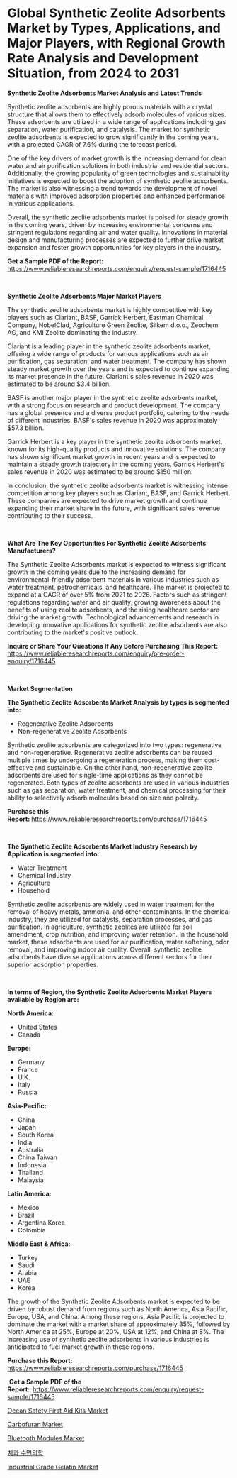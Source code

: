 <p><h1>Global Synthetic Zeolite Adsorbents Market by Types, Applications, and Major Players, with Regional Growth Rate Analysis and Development Situation, from 2024 to 2031</h1></p><p><strong>Synthetic Zeolite Adsorbents Market Analysis and Latest Trends</strong></p>
<p><p>Synthetic zeolite adsorbents are highly porous materials with a crystal structure that allows them to effectively adsorb molecules of various sizes. These adsorbents are utilized in a wide range of applications including gas separation, water purification, and catalysis. The market for synthetic zeolite adsorbents is expected to grow significantly in the coming years, with a projected CAGR of 7.6% during the forecast period.</p><p>One of the key drivers of market growth is the increasing demand for clean water and air purification solutions in both industrial and residential sectors. Additionally, the growing popularity of green technologies and sustainability initiatives is expected to boost the adoption of synthetic zeolite adsorbents. The market is also witnessing a trend towards the development of novel materials with improved adsorption properties and enhanced performance in various applications.</p><p>Overall, the synthetic zeolite adsorbents market is poised for steady growth in the coming years, driven by increasing environmental concerns and stringent regulations regarding air and water quality. Innovations in material design and manufacturing processes are expected to further drive market expansion and foster growth opportunities for key players in the industry.</p></p>
<p><strong>Get a Sample PDF of the Report:&nbsp;</strong> <a href="https://www.reliableresearchreports.com/enquiry/request-sample/1716445">https://www.reliableresearchreports.com/enquiry/request-sample/1716445</a></p>
<p>&nbsp;</p>
<p><strong>Synthetic Zeolite Adsorbents Major Market Players</strong></p>
<p><p>The synthetic zeolite adsorbents market is highly competitive with key players such as Clariant, BASF, Garrick Herbert, Eastman Chemical Company, NobelClad, Agriculture Green Zeolite, Silkem d.o.o., Zeochem AG, and KMI Zeolite dominating the industry.</p><p>Clariant is a leading player in the synthetic zeolite adsorbents market, offering a wide range of products for various applications such as air purification, gas separation, and water treatment. The company has shown steady market growth over the years and is expected to continue expanding its market presence in the future. Clariant's sales revenue in 2020 was estimated to be around $3.4 billion.</p><p>BASF is another major player in the synthetic zeolite adsorbents market, with a strong focus on research and product development. The company has a global presence and a diverse product portfolio, catering to the needs of different industries. BASF's sales revenue in 2020 was approximately $57.3 billion.</p><p>Garrick Herbert is a key player in the synthetic zeolite adsorbents market, known for its high-quality products and innovative solutions. The company has shown significant market growth in recent years and is expected to maintain a steady growth trajectory in the coming years. Garrick Herbert's sales revenue in 2020 was estimated to be around $150 million.</p><p>In conclusion, the synthetic zeolite adsorbents market is witnessing intense competition among key players such as Clariant, BASF, and Garrick Herbert. These companies are expected to drive market growth and continue expanding their market share in the future, with significant sales revenue contributing to their success.</p></p>
<p>&nbsp;</p>
<p><strong>What Are The Key Opportunities For Synthetic Zeolite Adsorbents Manufacturers?</strong></p>
<p><p>The Synthetic Zeolite Adsorbents market is expected to witness significant growth in the coming years due to the increasing demand for environmental-friendly adsorbent materials in various industries such as water treatment, petrochemicals, and healthcare. The market is projected to expand at a CAGR of over 5% from 2021 to 2026. Factors such as stringent regulations regarding water and air quality, growing awareness about the benefits of using zeolite adsorbents, and the rising healthcare sector are driving the market growth. Technological advancements and research in developing innovative applications for synthetic zeolite adsorbents are also contributing to the market's positive outlook.</p></p>
<p><strong>Inquire or Share Your Questions If Any Before Purchasing This Report:</strong> <a href="https://www.reliableresearchreports.com/enquiry/pre-order-enquiry/1716445">https://www.reliableresearchreports.com/enquiry/pre-order-enquiry/1716445</a></p>
<p>&nbsp;</p>
<p><strong>Market Segmentation</strong></p>
<p><strong>The Synthetic Zeolite Adsorbents Market Analysis by types is segmented into:</strong></p>
<p><ul><li>Regenerative Zeolite Adsorbents</li><li>Non-regenerative Zeolite Adsorbents</li></ul></p>
<p><p>Synthetic zeolite adsorbents are categorized into two types: regenerative and non-regenerative. Regenerative zeolite adsorbents can be reused multiple times by undergoing a regeneration process, making them cost-effective and sustainable. On the other hand, non-regenerative zeolite adsorbents are used for single-time applications as they cannot be regenerated. Both types of zeolite adsorbents are used in various industries such as gas separation, water treatment, and chemical processing for their ability to selectively adsorb molecules based on size and polarity.</p></p>
<p><strong>Purchase this Report:&nbsp;</strong><a href="https://www.reliableresearchreports.com/purchase/1716445">https://www.reliableresearchreports.com/purchase/1716445</a></p>
<p>&nbsp;</p>
<p><strong>The Synthetic Zeolite Adsorbents Market Industry Research by Application is segmented into:</strong></p>
<p><ul><li>Water Treatment</li><li>Chemical Industry</li><li>Agriculture</li><li>Household</li></ul></p>
<p><p>Synthetic zeolite adsorbents are widely used in water treatment for the removal of heavy metals, ammonia, and other contaminants. In the chemical industry, they are utilized for catalysts, separation processes, and gas purification. In agriculture, synthetic zeolites are utilized for soil amendment, crop nutrition, and improving water retention. In the household market, these adsorbents are used for air purification, water softening, odor removal, and improving indoor air quality. Overall, synthetic zeolite adsorbents have diverse applications across different sectors for their superior adsorption properties.</p></p>
<p>&nbsp;</p>
<p><strong>In terms of Region, the Synthetic Zeolite Adsorbents Market Players available by Region are:</strong></p>
<p>
    <p> <strong> North America: </strong>
        <ul>
            <li>United States</li>
            <li>Canada</li>
        </ul>
        </p> 
    <p> <strong> Europe: </strong>
        <ul>
            <li>Germany</li>
            <li>France</li>
            <li>U.K.</li>
            <li>Italy</li>
            <li>Russia</li>
        </ul>
        </p> 
    <p> <strong> Asia-Pacific: </strong>
        <ul>
            <li>China</li>
            <li>Japan</li>
            <li>South Korea</li>
            <li>India</li>
            <li>Australia</li>
            <li>China Taiwan</li>
            <li>Indonesia</li>
            <li>Thailand</li>
            <li>Malaysia</li>
        </ul>
        </p> 
    <p> <strong> Latin America: </strong>
        <ul>
            <li>Mexico</li>
            <li>Brazil</li>
            <li>Argentina Korea</li>
            <li>Colombia</li>
        </ul>
        </p> 
    <p> <strong> Middle East & Africa: </strong>
        <ul>
            <li>Turkey</li>
            <li>Saudi</li>
            <li>Arabia</li>
            <li>UAE</li>
            <li>Korea</li>
        </ul>
    </p>
    </p>
<p><p>The growth of the Synthetic Zeolite Adsorbents market is expected to be driven by robust demand from regions such as North America, Asia Pacific, Europe, USA, and China. Among these regions, Asia Pacific is projected to dominate the market with a market share of approximately 35%, followed by North America at 25%, Europe at 20%, USA at 12%, and China at 8%. The increasing use of synthetic zeolite adsorbents in various industries is anticipated to fuel market growth in these regions.</p></p>
<p><strong>Purchase this Report: </strong><a href="https://www.reliableresearchreports.com/purchase/1716445">https://www.reliableresearchreports.com/purchase/1716445</a></p>
<p>&nbsp;<strong>Get a Sample PDF of the Report:&nbsp;&nbsp;</strong><a href="https://www.reliableresearchreports.com/enquiry/request-sample/1716445">https://www.reliableresearchreports.com/enquiry/request-sample/1716445</a></p>
<p><strong></strong></p>
<p><p><a href="https://fearless-okapi-6c8.notion.site/Ocean-Safety-First-Aid-Kits-Market-Size-Focuses-on-Market-Dynamics-In-Depth-Analysis-and-Future-Pro-756a17429c92400e943999cbb35a35ea">Ocean Safety First Aid Kits Market</a></p><p><a href="https://view.publitas.com/reportprime-1/carbofuran-market-centers-on-aspects-such-as-market-growth-market-share-market-opportunity-and-projected-forecasts-spanning-from-2024-to-2031/">Carbofuran Market</a></p><p><a href="https://view.publitas.com/reportprime-1/bluetooth-modules-market-insights-market-players-and-forecast-till-2031/">Bluetooth Modules Market</a></p><p><a href="https://medium.com/@tyrelvezina0vc2ayv1ss8syx/%EC%B9%98%EA%B3%BC-%EB%82%B4%EA%B3%BC-%EC%8B%9C%EC%9E%A5-%EC%A0%95%EB%B3%B4-%EC%8B%9C%EC%9E%A5-%EB%8F%99%ED%96%A5-%EC%84%B1%EC%9E%A5-2024%EB%85%84%EB%B6%80%ED%84%B0-2031%EB%85%84%EA%B9%8C%EC%A7%80%EC%9D%98-%EC%98%88%EC%83%81-91793c059e79">치과 수면의학</a></p><p><a href="https://noble-drawer-34c.notion.site/Industrial-Grade-Gelatin-Market-Research-Report-Provides-Critical-Insights-that-can-help-Shape-Busin-8ea1cdc92a984f4882df4ef30c73ee45">Industrial Grade Gelatin Market</a></p></p>